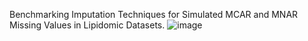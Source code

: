 Benchmarking Imputation Techniques for Simulated MCAR and MNAR Missing Values in Lipidomic Datasets. ![image](https://github.com/user-attachments/assets/113b5564-9da3-4305-a6c5-2756217792b1)

